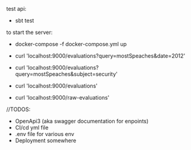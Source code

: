 test api:

- sbt test

to start the server:

- docker-compose -f docker-compose.yml up 

- curl 'localhost:9000/evaluations?query=mostSpeaches&date=2012'
- curl 'localhost:9000/evaluations?query=mostSpeaches&subject=security'
- curl 'localhost:9000/evaluations'
- curl 'localhost:9000/raw-evaluations'

//TODOS:
  - OpenApi3 (aka swagger documentation for enpoints)
  - CI/cd yml file
  - .env file for various env
  - Deployment somewhere
